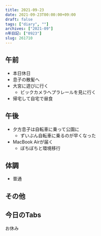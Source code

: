 ```yaml
---
title: 2021-09-23
date: 2021-09-23T00:00:00+09:00
draft: false
tags: ["diary", ""]
archives: ["2021-09"]
n年日記: ["0923"]
slug: 261710
---
```

## 午前
- 本日休日
- 息子の散髪へ
- 大宮に遊びに行く
  - ビックカメラへプラレールを見に行く
- 帰宅して自宅で昼食
## 午後
- 夕方息子は自転車に乗って公園に
  - ずいぶん自転車に乗るのが早くなった
- MacBook Airが届く
  - ぼちぼちと環境移行
## 体調
- 普通
## その他
## 今日のTabs
お休み